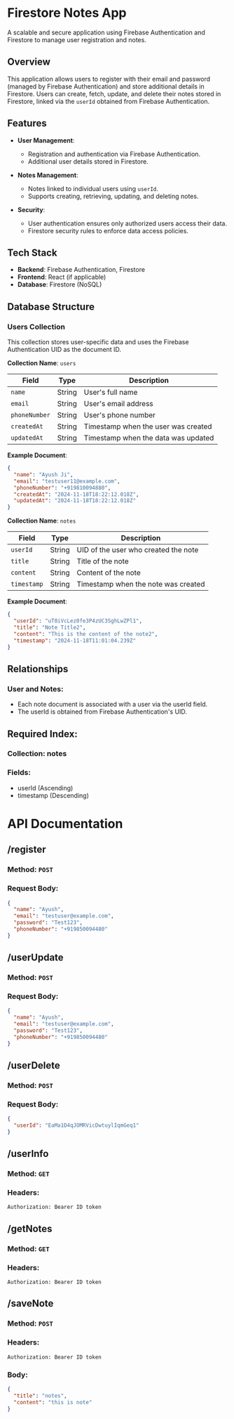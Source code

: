 # Firestore Notes App

A scalable and secure application using Firebase Authentication and Firestore to manage user registration and notes.

## Overview

This application allows users to register with their email and password (managed by Firebase Authentication) and store additional details in Firestore. Users can create, fetch, update, and delete their notes stored in Firestore, linked via the `userId` obtained from Firebase Authentication.

## Features

- **User Management**:
  - Registration and authentication via Firebase Authentication.
  - Additional user details stored in Firestore.

- **Notes Management**:
  - Notes linked to individual users using `userId`.
  - Supports creating, retrieving, updating, and deleting notes.

- **Security**:
  - User authentication ensures only authorized users access their data.
  - Firestore security rules to enforce data access policies.

## Tech Stack

- **Backend**: Firebase Authentication, Firestore
- **Frontend**: React (if applicable)
- **Database**: Firestore (NoSQL)

## Database Structure

### Users Collection

This collection stores user-specific data and uses the Firebase Authentication UID as the document ID.

**Collection Name**: `users`

| Field       | Type   | Description                          |
|-------------|--------|--------------------------------------|
| `name`      | String | User's full name                    |
| `email`     | String | User's email address                |
| `phoneNumber` | String | User's phone number                |
| `createdAt` | String | Timestamp when the user was created |
| `updatedAt` | String | Timestamp when the data was updated |

**Example Document**:
```json
{
  "name": "Ayush Ji",
  "email": "testuser11@example.com",
  "phoneNumber": "+919810094880",
  "createdAt": "2024-11-18T18:22:12.018Z",
  "updatedAt": "2024-11-18T18:22:12.018Z"
}
```

**Collection Name**: `notes`

| Field       | Type   | Description                          |
|-------------|--------|--------------------------------------|
| `userId`      | String | UID of the user who created the note |                   |
| `title`     | String | Title of the note               |
| `content` | String | Content of the note                |
| `timestamp` | String | Timestamp when the note was created |

**Example Document**:
```json
{
  "userId": "uT0iVcLez0fe3P4zUC3SghLwZPl1",
  "title": "Note Title2",
  "content": "This is the content of the note2",
  "timestamp": "2024-11-18T11:01:04.239Z"
}
```

## Relationships
### User and Notes:
- Each note document is associated with a user via the userId field.
-  The userId is obtained from Firebase Authentication's UID.

## Required Index:
### Collection: notes
### Fields:
- userId (Ascending)
- timestamp (Descending)

# API Documentation

## /register

### Method: `POST`

### Request Body:
```json
{
  "name": "Ayush",
  "email": "testuser@example.com",
  "password": "Test123",
  "phoneNumber": "+919850094480"
}
```
## /userUpdate

### Method: `POST`

### Request Body:
```json
{
  "name": "Ayush",
  "email": "testuser@example.com",
  "password": "Test123",
  "phoneNumber": "+919850094480"
}
```
## /userDelete

### Method: `POST`

### Request Body:
```json
{
  "userId": "EaMa1D4qJOMRVicDwtuylIqmGeq1"
}
```
## /userInfo

### Method: `GET`

### Headers:
```
Authorization: Bearer ID token
```

## /getNotes

### Method: `GET`

### Headers:
```
Authorization: Bearer ID token
```

## /saveNote

### Method: `POST`

### Headers:
```
Authorization: Bearer ID token
```
### Body: 
```json
{
  "title": "notes",
  "content": "this is note"
}
```



